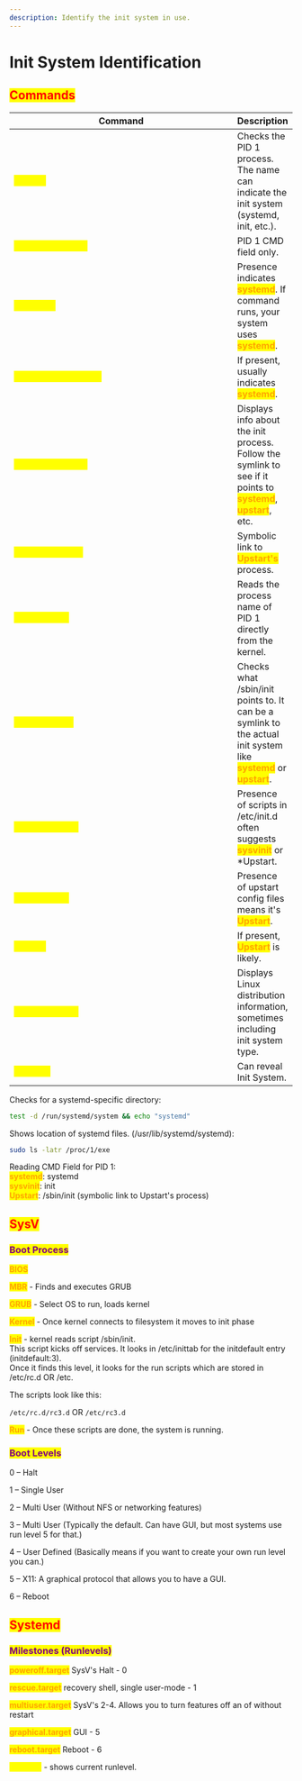 ```yaml
---
description: Identify the init system in use.
---
```


# Init System Identification

## <mark style="color:red;">Commands</mark>

<table data-header-hidden data-full-width="true"><thead><tr><th width="492">Command</th><th>Description</th></tr></thead><tbody><tr><td><mark style="color:yellow;"><code>ps -p 1</code></mark></td><td>Checks the PID 1 process. The name can indicate the init system (systemd, init, etc.).</td></tr><tr><td><mark style="color:yellow;"><code>ps -p 1 -o comm=</code></mark></td><td>PID 1 CMD field only.</td></tr><tr><td><mark style="color:yellow;"><code>systemctl</code></mark></td><td>Presence indicates <mark style="color:orange;"><strong>systemd</strong></mark>. If command runs, your system uses <mark style="color:orange;"><strong>systemd</strong></mark>.</td></tr><tr><td><mark style="color:yellow;"><code>systemctl --version</code></mark></td><td>If present, usually indicates <mark style="color:orange;"><strong>systemd</strong></mark>.</td></tr><tr><td><mark style="color:yellow;"><code>stat /proc/1/exe</code></mark></td><td>Displays info about the init process. Follow the symlink to see if it points to <mark style="color:orange;"><strong>systemd</strong></mark>, <mark style="color:orange;"><strong>upstart</strong></mark>, etc.</td></tr><tr><td><mark style="color:yellow;"><code>stat /sbin/init</code></mark></td><td>Symbolic link to <mark style="color:orange;"><strong>Upstart's</strong></mark> process.</td></tr><tr><td><mark style="color:yellow;"><code>/proc/1/comm</code></mark></td><td>Reads the process name of PID 1 directly from the kernel.</td></tr><tr><td><mark style="color:yellow;"><code>ls /sbin/init</code></mark></td><td>Checks what /sbin/init points to. It can be a symlink to the actual init system like <mark style="color:orange;"><strong>systemd</strong></mark> or <mark style="color:orange;"><strong>upstart</strong></mark>.</td></tr><tr><td><mark style="color:yellow;"><code>ls /etc/init.d</code></mark></td><td>Presence of scripts in /etc/init.d often suggests <mark style="color:orange;"><strong>sysvinit</strong></mark> or *Upstart.</td></tr><tr><td><mark style="color:yellow;"><code>ls /etc/init</code></mark></td><td>Presence of upstart config files means it's <mark style="color:orange;"><strong>Upstart</strong></mark>.</td></tr><tr><td><mark style="color:yellow;"><code>initctl</code></mark></td><td>If present, <mark style="color:orange;"><strong>Upstart</strong></mark> is likely.</td></tr><tr><td><mark style="color:yellow;"><code>lsb_release -a</code></mark></td><td>Displays Linux distribution information, sometimes including init system type.</td></tr><tr><td><mark style="color:yellow;"><code>man init</code></mark></td><td>Can reveal Init System.</td></tr></tbody></table>

Checks for a systemd-specific directory:

```bash
test -d /run/systemd/system && echo "systemd"
```

Shows location of systemd files. (/usr/lib/systemd/systemd):

```bash
sudo ls -latr /proc/1/exe
```



Reading CMD Field for PID 1:\
<mark style="color:orange;">**systemd**</mark>: systemd\
<mark style="color:orange;">**sysvinit**</mark>: init\
<mark style="color:orange;">**Upstart**</mark>: /sbin/init (symbolic link to Upstart's process)



## <mark style="color:red;">SysV</mark>

### <mark style="color:purple;">Boot Process</mark>

<mark style="color:orange;">**BIOS**</mark>

<mark style="color:orange;">**MBR**</mark> - Finds and executes GRUB

<mark style="color:orange;">**GRUB**</mark> - Select OS to run, loads kernel

<mark style="color:orange;">**Kernel**</mark> - Once kernel connects to filesystem it moves to init phase

<mark style="color:orange;">**Init**</mark> - kernel reads script /sbin/init.\
This script kicks off services. It looks in /etc/inittab for the initdefault entry (initdefault:3). \
Once it finds this level, it looks for the run scripts which are stored in /etc/rc.d OR /etc.

The scripts look like this:

`/etc/rc.d/rc3.d` OR `/etc/rc3.d`

<mark style="color:orange;">**Run**</mark> - Once these scripts are done, the system is running.



### <mark style="color:purple;">Boot Levels</mark>

0 – Halt

1 – Single User

2 – Multi User (Without NFS or networking features)

3 – Multi User (Typically the default. Can have GUI, but most systems use run level 5 for that.)

4 – User Defined (Basically means if you want to create your own run level you can.)

5 – X11: A graphical protocol that allows you to have a GUI.&#x20;

6 – Reboot



## <mark style="color:red;">Systemd</mark>

### <mark style="color:purple;">Milestones (Runlevels)</mark>&#x20;

<mark style="color:orange;">**poweroff.target**</mark> SysV's Halt - 0

<mark style="color:orange;">**rescue.target**</mark> recovery shell, single user-mode - 1

<mark style="color:orange;">**multiuser.target**</mark> SysV's 2-4. Allows you to turn features off an of without restart

<mark style="color:orange;">**graphical.target**</mark> GUI - 5

<mark style="color:orange;">**reboot.target**</mark> Reboot - 6



<mark style="color:yellow;">`runlevel`</mark> - shows current runlevel.



